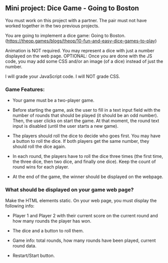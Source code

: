 ## Mini project: Dice Game -  Going to Boston

You must work on this project with a partner. The pair must not have worked together in the two previous projects.

You are going to implement a dice game: Going to Boston. (https://theop.games/blogs/theop/10-fun-and-easy-dice-games-to-play) 

Animation is NOT required. You may represent a dice with just a number displayed on the web page. OPTIONAL: Once you are done with the JS code, you may add some CSS and/or an image (of a dice) instead of just the number. 

I will grade your JavaScript code. I will NOT grade CSS.

### Game Features:

- Your game must be a two-player game. 

- Before starting the game, ask the user to fill in a text input field with the number of rounds that should be played (it should be an odd number). Then, the user clicks on start the game. At that moment, the round text input is disabled (until the user starts a new game).

- The players should roll the dice to decide who goes first. You may have a button to roll the dice. If both players get the same number, they should roll the dice again.

- In each round, the players have to roll the dice three times (the first time, the three dice, then two dice, and finally one dice). Keep the count of round wins for each player.

- At the end of the game, the winner should be displayed on the webpage.

### What should be displayed on your game web page?

Make the HTML elements static. On your web page, you must display the following info: 

- Player 1 and Player 2 with their current score on the current round and how many rounds the player has won.
  
- The dice and a button to roll them.
  
- Game info: total rounds, how many rounds have been played, current round data.

- Restart/Start button.






